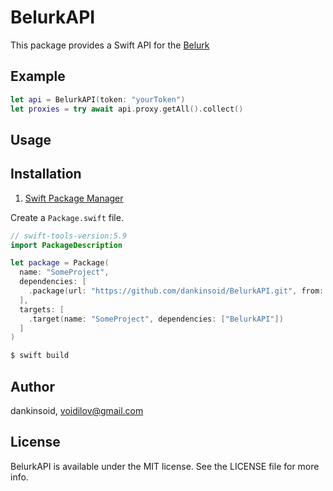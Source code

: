 # BelurkAPI
This package provides a Swift API for the [Belurk](https://belurk.ru)

## Example

```swift
let api = BelurkAPI(token: "yourToken")
let proxies = try await api.proxy.getAll().collect()
```
## Usage

 
## Installation

1. [Swift Package Manager](https://github.com/apple/swift-package-manager)

Create a `Package.swift` file.
```swift
// swift-tools-version:5.9
import PackageDescription

let package = Package(
  name: "SomeProject",
  dependencies: [
    .package(url: "https://github.com/dankinsoid/BelurkAPI.git", from: "1.0.1")
  ],
  targets: [
    .target(name: "SomeProject", dependencies: ["BelurkAPI"])
  ]
)
```
```ruby
$ swift build
```

## Author

dankinsoid, voidilov@gmail.com

## License

BelurkAPI is available under the MIT license. See the LICENSE file for more info.
